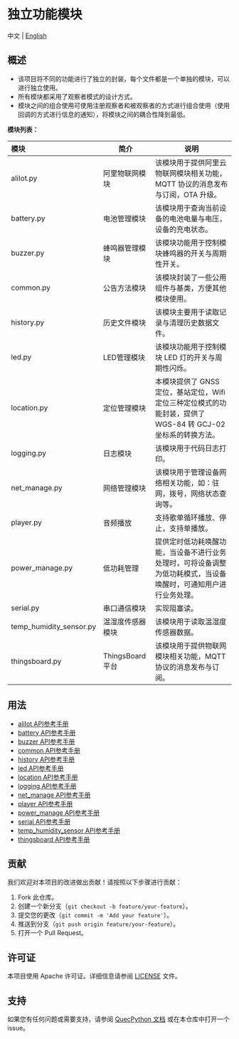 # 独立功能模块

中文 | [English](./README.md)

## 概述

- 该项目将不同的功能进行了独立的封装，每个文件都是一个单独的模块，可以进行独立使用。
- 所有模块都采用了观察者模式的设计方式。
- 模块之间的组合使用可使用注册观察者和被观察者的方式进行组合使用（使用回调的方式进行信息的通知），将模块之间的耦合性降到最低。

**模块列表：**

|模块|简介|说明|
|:---|---|---|
|aliIot.py|阿里物联网模块|该模块用于提供阿里云物联网模块相关功能，MQTT 协议的消息发布与订阅，OTA 升级。|
|battery.py|电池管理模块|该模块用于查询当前设备的电池电量与电压，设备的充电状态。|
|buzzer.py|蜂鸣器管理模块|该模块功能用于控制模块蜂鸣器的开关与周期性开关。|
|common.py|公告方法模块|该模块封装了一些公用组件与基类，方便其他模块使用。|
|history.py|历史文件模块|该模块主要用于读取记录与清理历史数据文件。|
|led.py|LED管理模块|该模块功能用于控制模块 LED 灯的开关与周期性闪烁。|
|location.py|定位管理模块|本模块提供了 GNSS 定位，基站定位，Wifi 定位三种定位模式的功能封装，提供了 WGS-84 转 GCJ-02 坐标系的转换方法。|
|logging.py|日志模块|该模块用于代码日志打印。|
|net_manage.py|网络管理模块|该模块用于管理设备网络相关功能，如：驻网，拨号，网络状态查询等。|
|player.py|音频播放|支持歌单循环播放、停止，支持单播放。|
|power_manage.py|低功耗管理|提供定时低功耗唤醒功能，当设备不进行业务处理时，可将设备调整为低功耗模式，当设备唤醒时，可通知用户进行业务处理。|
|serial.py|串口通信模块|实现阻塞读。|
|temp_humidity_sensor.py|温湿度传感器模块|该模块用于读取温湿度传感器数据。|
|thingsboard.py|ThingsBoard 平台|该模块用于提供物联网模块相关功能，MQTT 协议的消息发布与订阅。|

## 用法

- [aliIot API参考手册](./docs/zh/aliIot_API参考手册.md)
- [battery API参考手册](./docs/zh/battery_API参考手册.md)
- [buzzer API参考手册](./docs/zh/led&buzzer_API参考手册.md)
- [common API参考手册](./docs/zh/common_API参考手册.md)
- [history API参考手册](./docs/zh/history_API参考手册.md)
- [led API参考手册](./docs/zh/led&buzzer_API参考手册.md)
- [location API参考手册](./docs/zh/location_API参考手册.md)
- [logging API参考手册](./docs/zh/logging_API参考手册.md)
- [net_manage API参考手册](./docs/zh/net_manage_API参考手册.md)
- [player API参考手册](./docs/zh/player_API参考手册.md)
- [power_manage API参考手册](./docs/zh/power_manage_API参考手册.md)
- [serial API参考手册](./docs/zh/serial_API参考手册.md)
- [temp_humidity_sensor API参考手册](./docs/zh/temp_humidity_sensor_API参考手册.md)
- [thingsboard API参考手册](./docs/zh/thingsboard_API参考手册.md)

## 贡献

我们欢迎对本项目的改进做出贡献！请按照以下步骤进行贡献：

1. Fork 此仓库。
2. 创建一个新分支（`git checkout -b feature/your-feature`）。
3. 提交您的更改（`git commit -m 'Add your feature'`）。
4. 推送到分支（`git push origin feature/your-feature`）。
5. 打开一个 Pull Request。

## 许可证

本项目使用 Apache 许可证。详细信息请参阅 [LICENSE](./LICENSE) 文件。

## 支持

如果您有任何问题或需要支持，请参阅 [QuecPython 文档](https://python.quectel.com/doc) 或在本仓库中打开一个 issue。
